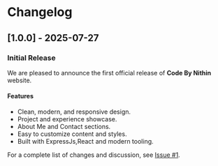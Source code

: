 # Changelog

## [1.0.0] - 2025-07-27

### Initial Release

We are pleased to announce the first official release of **Code By Nithin** website.

#### Features

- Clean, modern, and responsive design.
- Project and experience showcase.
- About Me and Contact sections.
- Easy to customize content and styles.
- Built with ExpressJs,React and modern tooling.

For a complete list of changes and discussion, see [Issue #1](https://github.com/codebynithin/nithin-utils/issues/1).
